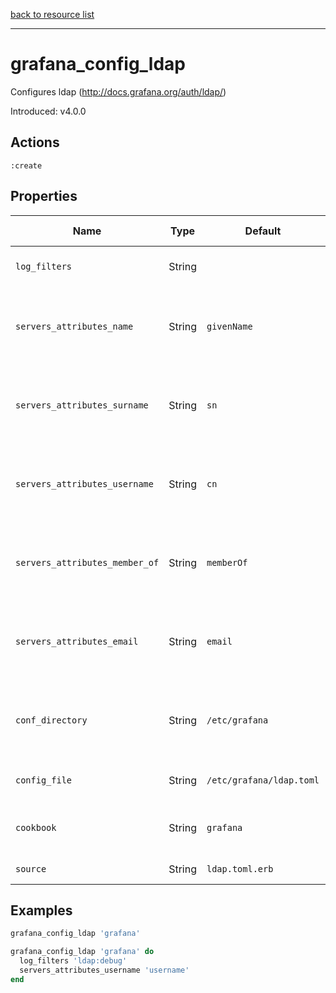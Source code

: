 [back to resource list](https://github.com/sous-chefs/grafana#resources)

---

# grafana_config_ldap

Configures ldap (http://docs.grafana.org/auth/ldap/)

Introduced: v4.0.0

## Actions

`:create`

## Properties

| Name                            | Type          |  Default                    | Description                                                               | Allowed Values
| ------------------------------- | ------------- | --------------------------- | ------------------------------------------------------------------------- | --------------- |
| `log_filters`                   | String        |                             | Enables additional logging                                                |
| `servers_attributes_name`       | String        | `givenName`                 | Specify names of the ldap attributes your ldap uses                       |
| `servers_attributes_surname`    | String        | `sn`                        | Specify names of the ldap attributes your ldap uses                       |
| `servers_attributes_username`   | String        | `cn`                        | Specify names of the ldap attributes your ldap uses                       |
| `servers_attributes_member_of`  | String        | `memberOf`                  | Specify names of the ldap attributes your ldap uses                       |
| `servers_attributes_email`      | String        | `email`                     | Specify names of the ldap attributes your ldap uses                       |
| `conf_directory`                | String        | `/etc/grafana`              | The directory where the Grafana configuration resides                     | Valid directory
| `config_file`                   | String        | `/etc/grafana/ldap.toml`    | The Grafana configuration file                                            | Valid file path
| `cookbook`                      | String        | `grafana`                   | Which cookbook to look in for the template                                |
| `source`                        | String        | `ldap.toml.erb`             | Name of the template                                                      |

## Examples

```ruby
grafana_config_ldap 'grafana'
```

```ruby
grafana_config_ldap 'grafana' do
  log_filters 'ldap:debug'
  servers_attributes_username 'username'
end
```
